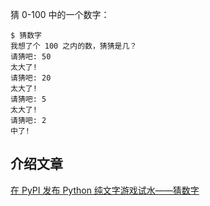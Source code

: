 猜 0-100 中的一个数字：
```
$ 猜数字
我想了个 100 之内的数，猜猜是几？
请猜吧: 50
太大了!
请猜吧: 20
太大了!
请猜吧: 5
太大了!
请猜吧: 2
中了!
```

## 介绍文章

[在 PyPI 发布 Python 纯文字游戏试水——猜数字](https://zhuanlan.zhihu.com/p/141758876)
